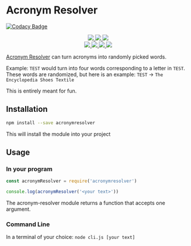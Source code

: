 # Acronym Resolver

[![Codacy Badge](https://api.codacy.com/project/badge/Grade/60b7ec455e754dbdaf93e38673dfb008)](https://app.codacy.com/manual/Uni/Acronym-Resolver?utm_source=github.com&utm_medium=referral&utm_content=TMUniversal/Acronym-Resolver&utm_campaign=Badge_Grade_Settings)

<div>
	<p align="center">
		<a href="https://github.com/TMUniversal/Acronym-Resolver/blob/master/package.json#L3">
			<img src="https://img.shields.io/github/package-json/v/TMUniversal/Acronym-Resolver?style=flat" />
		</a>
		<a href="https://tmuniversal.eu/redirect/patreon">
			<img src="https://img.shields.io/badge/Patreon-support_me-fa6956.svg?style=flat&logo=patreon" />
		</a>
		<a href="https://www.npmjs.com/package/acronymresolver">
			<img src="https://img.shields.io/npm/dt/acronymresolver" />
		</a>
		<br />
		<a href="https://www.npmjs.com/package/acronymresolver">
			<img src="https://img.shields.io/bundlephobia/min/acronymresolver?label=packge%20size" />
		</a>
		<a href="https://github.com/TMUniversal/Acronym-Resolver/issues">
			<img src="https://img.shields.io/github/issues/TMUniversal/Acronym-Resolver.svg?style=flat">
		</a>
		<a href="https://github.com/TMUniversal/Acronym-Resolver/graphs/contributors">
			<img src="https://img.shields.io/github/contributors/TMUniversal/Acronym-Resolver.svg?style=flat">
		</a>
		<a href="https://github.com/TMUniversal/Acronym-Resolver/blob/stable/LICENSE.md">
			<img src="https://img.shields.io/github/license/TMUniversal/Acronym-Resolver.svg?style=flat">
		</a>
	</p>
</div>

[Acronym Resolver](https://github.com/TMUniversal/Acronym-Resolver) can turn acronyms into randomly picked words.

Example: `TEST` would turn into four words corresponding to a letter in `TEST`.
These words are randomized, but here is an example: `TEST` -> `The Encyclopedia Shoes Textile`

This is entirely meant for fun.

## Installation

```sh
npm install --save acronymresolver
```

This will install the module into your project

## Usage

### In your program

```js
const acronymResolver = require('acronymresolver')

console.log(acronymResolver('<your text>'))
```

The acronym-resolver module returns a function that accepts one argument.
### Command Line

In a terminal of your choice: `node cli.js [your text]`

